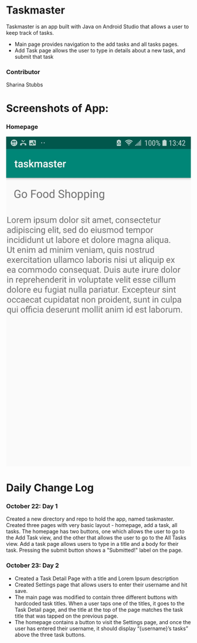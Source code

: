 # Taskmaster
Taskmaster is an app built with Java on Android Studio that allows a user to keep track of tasks.
* Main page provides navigation to the add tasks and all tasks pages.
* Add Task page allows the user to type in details about a new task, and submit that task

### Contributor
Sharina Stubbs

# Screenshots of App:
### Homepage
![homepage screenshot](screenshots/task-detail-page.jpg)

# Daily Change Log
### October 22: Day 1
Created a new directory and repo to hold the app, named taskmaster. Created three pages with very basic layout - homepage, add a task, all tasks. The homepage has two buttons, one which allows the user to go to the Add Task view, and the other that allows the user to go to the All Tasks view. Add a task page allows users to type in a title and a body for their task. Pressing the submit button shows a "Submitted!" label on the page. 

### October 23: Day 2
* Created a Task Detail Page with a title and Lorem Ipsum description
* Created Settings page that allows users to enter their username and hit save.
* The main page was modified to contain three different buttons with hardcoded task titles. When a user taps one of the titles, it goes to the Task Detail page, and the title at the top of the page matches the task title that was tapped on the previous page.
* The homepage contains a button to visit the Settings page, and once the user has entered their username, it should display “{username}’s tasks” above the three task buttons.